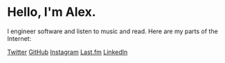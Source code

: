 # Hello, I'm Alex.

I engineer software and listen to music and read. Here are my parts of the Internet:

[Twitter](https://twitter.com/ohyoucare) [GitHub](https://github.com/atighe) [Instagram](https://www.instagram.com/ohyoucare) [Last.fm](http://www.last.fm/user/thatwillhappen) [LinkedIn](https://www.linkedin.com/in/atighe)

